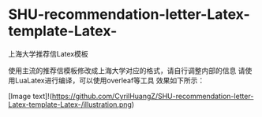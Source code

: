 # SHU-recommendation-letter-Latex-template-Latex-
上海大学推荐信Latex模板

使用主流的推荐信模板修改成上海大学对应的格式，请自行调整内部的信息
请使用LuaLatex进行编译，可以使用overleaf等工具
效果如下所示：

[Image text]!(https://github.com/CyrilHuangZ/SHU-recommendation-letter-Latex-template-Latex-/illustration.png)
